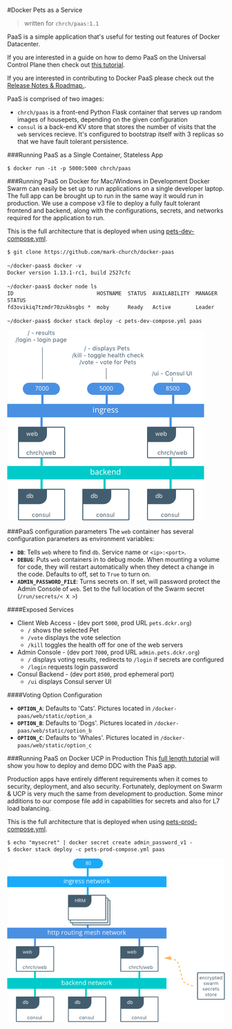 #Docker Pets as a Service
> written for `chrch/paas:1.1`

PaaS is a simple application that's useful for testing out features of Docker Datacenter.

If you are interested in a guide on how to demo PaaS on the Universal Control Plane then check out [this tutorial](https://github.com/mark-church/docker-paas/blob/master/DEMO-DDC.md).

If you are interested in contributing to Docker PaaS please check out the [Release Notes & Roadmap.](https://github.com/mark-church/docker-paas/blob/master/ROADMAP.md).

PaaS is comprised of two images:

- `chrch/paas` is a front-end Python Flask container that serves up random images of housepets, depending on the given configuration
- `consul` is a back-end KV store that stores the number of visits that the `web` services recieve. It's configured to bootstrap itself with 3 replicas so that we have fault tolerant persistence.

###Running PaaS as a Single Container, Stateless App
```
$ docker run -it -p 5000:5000 chrch/paas
```


###Running PaaS on Docker for Mac/Windows in Development
Docker Swarm can easily be set up to run applications on a single developer laptop. The full app can be brought up to run in the same way it would run in production. We use a compose v3 file to deploy a fully fault tolerant frontend and backend, along with the configurations, secrets, and networks required for the application to run.

This is the full architecture that is deployed when using [pets-dev-compose.yml](https://github.com/mark-church/docker-paas/blob/master/pets-dev-compose.yml).

```
$ git clone https://github.com/mark-church/docker-paas

~/docker-paas$ docker -v
Docker version 1.13.1-rc1, build 2527cfc

~/docker-paas$ docker node ls
ID                           HOSTNAME  STATUS  AVAILABILITY  MANAGER STATUS
fd3ovikiq7tzmdr70zukbsgbs *  moby      Ready   Active        Leader

~/docker-paas$ docker stack deploy -c pets-dev-compose.yml paas
```

![](images/pets-dev-arch.png) 


###PaaS configuration parameters
The `web` container has several configuration parameters as environment variables:


- **`DB`**: Tells `web` where to find `db`. Service name or `<ip>:<port>`.
- **`DEBUG`**: Puts `web` containers in to debug mode. When mounting a volume for code, they will restart automatically when they detect a change in the code. Defaults to off, set to `True` to turn on.
- **`ADMIN_PASSWORD_FILE`**: Turns secrets on. If set, will password protect the Admin Console of `web`. Set to the full location of the Swarm secret (`/run/secrets/< X >`)

####Exposed Services
- Client Web Access - (dev port `5000`, prod URL `pets.dckr.org`)
	- `/` shows the selected Pet
	- `/vote` displays the vote selection
	- `/kill` toggles the health off for one of the web servers
- Admin Console - (dev port `7000`, prod URL `admin.pets.dckr.org`)
	- `/` displays voting results, redirects to `/login` if secrets are configured
	- `/login` requests login password
- Consul Backend - (dev port `8500`, prod ephemeral port)
	- `/ui` displays Consul server UI

####Voting Option Configuration

- **`OPTION_A`**: Defaults to 'Cats'. Pictures located in `/docker-paas/web/static/option_a`
- **`OPTION_B`**: Defaults to 'Dogs'. Pictures located in `/docker-paas/web/static/option_b`
- **`OPTION_C`**: Defaults to 'Whales'. Pictures located in `/docker-paas/web/static/option_c`





###Running PaaS on Docker UCP in Production
This [full length tutorial](https://github.com/mark-church/docker-paas/blob/master/DEMO-DDC.md) will show you how to deploy and demo DDC with the PaaS app.

Production apps have entirely different requirements when it comes to security, deployment, and also security. Fortunately, deployment on Swarm & UCP is very much the same from development to production. Some minor additions to our compose file add in capabilities for secrets and also for L7 load balancing.

This is the full architecture that is deployed when using [pets-prod-compose.yml](https://github.com/mark-church/docker-paas/blob/master/pets-prod-compose.yml).

```
$ echo "mysecret" | docker secret create admin_password_v1 -
$ docker stack deploy -c pets-prod-compose.yml paas
```

![](images/pets-prod-arch.png) 
